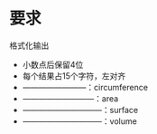 # 要求

格式化输出

* 小数点后保留4位
* 每个结果占15个字符，左对齐
* ————————：circumference
* —————————：area
* ——————————：surface
* ——————————：volume
